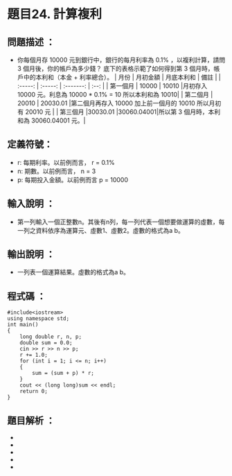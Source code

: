 # 題目24. 計算複利

## 問題描述 ：
* 你每個月存 10000 元到銀行中，銀行的每月利率為 0.1% ，以複利計算，請問 3 個月後，你的帳戶為多少錢？
底下的表格示範了如何得到第 3 個月時，帳戶中的本利和（本金 + 利率總合）。
|   月份  | 月初金額 | 月底本利和 | 備註 |
| :-----: | :-----: | :-------: | :--: |
| 第一個月 |  10000  | 	 10010   |月初存入 10000 元。利息為 10000 * 0.1% = 10 所以本利和為 10010|
| 第二個月 |  20010  | 20030.01  |第二個月再存入 10000 加上前一個月的 10010 所以月初有 20010 元 |
| 第三個月 |30030.01 |30060.04001|所以第 3 個月時，本利和為 30060.04001 元。|
## 定義符號：

* r: 每期利率。以前例而言， r = 0.1%
* n: 期數。以前例而言， n = 3
* p: 每期投入金額。以前例而言 p = 10000

## 輸入說明 ：

* 第一列輸入一個正整數n。其後有n列，每一列代表一個想要做運算的虛數，每一列之資料依序為運算元、虛數1、虛數2。虛數的格式為a b。

## 輸出說明 ：

* 一列表一個運算結果。虛數的格式為a b。

## 程式碼 ：

    #include<iostream>    
    using namespace std;   
    int main()  
    {  
        long double r, n, p;  
        double sum = 0.0;
        cin >> r >> n >> p;  
        r += 1.0;  
        for (int i = 1; i <= n; i++) 
        {  
            sum = (sum + p) * r;  
        }  
        cout << (long long)sum << endl;    
        return 0;  
    }  
## 題目解析 ：

*  
*  
*  
*  
*  
